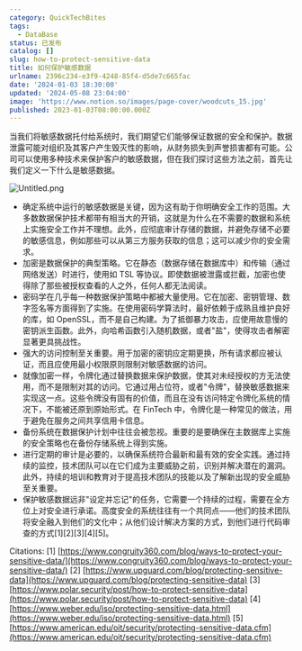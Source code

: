 ```yaml
---
category: QuickTechBites
tags:
  - DataBase
status: 已发布
catalog: []
slug: how-to-protect-sensitive-data
title: 如何保护敏感数据
urlname: 2396c234-e3f9-4248-85f4-d5de7c665fac
date: '2024-01-03 18:30:00'
updated: '2024-05-08 23:04:00'
image: 'https://www.notion.so/images/page-cover/woodcuts_15.jpg'
published: 2023-01-03T08:00:00.000Z
---
```


当我们将敏感数据托付给系统时，我们期望它们能够保证数据的安全和保护。数据泄露可能对组织及其客户产生毁灭性的影响，从财务损失到声誉损害都有可能。公司可以使用多种技术来保护客户的敏感数据，但在我们探讨这些方法之前，首先让我们定义一下什么是敏感数据。


![Untitled.png](https://prod-files-secure.s3.us-west-2.amazonaws.com/5d24fe63-e567-4804-86f9-9fdc62e13082/aa7e6578-50d6-4f37-a4e4-28071bd0fba3/Untitled.png?X-Amz-Algorithm=AWS4-HMAC-SHA256&X-Amz-Content-Sha256=UNSIGNED-PAYLOAD&X-Amz-Credential=ASIAZI2LB4663IL5UICF%2F20250202%2Fus-west-2%2Fs3%2Faws4_request&X-Amz-Date=20250202T053500Z&X-Amz-Expires=3600&X-Amz-Security-Token=IQoJb3JpZ2luX2VjENz%2F%2F%2F%2F%2F%2F%2F%2F%2F%2FwEaCXVzLXdlc3QtMiJHMEUCIQC2LoETs7%2BexVcDq7J5hXp5w3KMELwCbT4N2RxR1%2Bhx3wIgTQno48diIb80hXJjIGOoq%2BMwmszSAkwjeamv7CjbW6UqiAQI5f%2F%2F%2F%2F%2F%2F%2F%2F%2F%2FARAAGgw2Mzc0MjMxODM4MDUiDFTVXdvqISTv3RrEYyrcA9JvRN03b6hZdPofkr8yxjHzGufQAI5RCxGZ%2BHwFQMU09xI3uHITPZUkMSLhDWViY8TQIoD33e%2BnrWzjI28XCCd9UJ7gg1cg90e9WTmPhdvLnh1IGDGXA4BGieUysK%2F80lmckAeWjUYKw6cdReNYnlkbPqg5c0sg5gZK1fUEGfYvsGuCFyKBHi93buvaDOILhQOVVqZEkBkcntCdS3GL6tE2DkpbSbFoLINc8XiGnZ7Wc6qxcWuSeJ93KcagluoM1SzW03j3a5makWyhQyQB9Vs%2BzENq8LVfyYU7uJdiUDqA%2F89wHijuvNNAE3pQzp%2FQaO6urh00cvcRgiCAZR0QnX2X6%2FUDk3tRDp0Pfm0hqVyuAkJRD84qc35EXWNJKuJZr0N0DxwvBReHQetVLiXXpa9W3STTJNvShseY%2BCMzYXpKDnLcjmRCpNGQvBvgX8PdYr%2FzhPU8ARDSbCjQQDznoXjiZ%2BFnFDAXpHsOl1hvJZqZog6Ige9fwuku%2FfdKtZ9WPJHW0HQALE53FKIpRRvcSASZT39L0Rjo5Xz%2FscMgIf9BxqaQMOvgAflawsPnZ1AiOBx1w8v43kOtG8bZpFZ5KqGNhw0L04Z50p1squg4KN49rxKIEOLbtQ7AaqcdMNjh%2B7wGOqUBLu0HDITMtTVQx8chwDRYJgE4jNpf5KKuw%2FdXtGmMIgnJoCEBBJIVBVTM3EHUemR6aSr2zBKoTONSrAZBZYsatXILzpdY%2FpyaYQR4hgxBY3i49DqMPfsLemq%2B%2BiBNEGjIDx%2FnC%2FKC4QrAf0uRbgE5VDETWLhhiZmysrXrzs6OGtCkI3U2DCR%2FxVqlBypO1xiqnEExhGy1jeCj9CpRFyMRFS%2FkT9tq&X-Amz-Signature=c4a1619566b79544b342c7e36fabe944bd8f03fac558c15fb64922eab0319c31&X-Amz-SignedHeaders=host&x-id=GetObject)

- 确定系统中运行的敏感数据是关键，因为这有助于你明确安全工作的范围。大多数数据保护技术都带有相当大的开销，这就是为什么在不需要的数据和系统上实施安全工作并不理想。此外，应彻底审计存储的数据，并避免存储不必要的敏感信息，例如那些可以从第三方服务获取的信息；这可以减少你的安全需求。
- 加密是数据保护的典型策略。它在静态（数据存储在数据库中）和传输（通过网络发送）时进行，使用如 TSL 等协议。即使数据被泄露或拦截，加密也使得除了那些被授权查看的人之外，任何人都无法阅读。
- 密码学在几乎每一种数据保护策略中都被大量使用。它在加密、密钥管理、数字签名等方面得到了实施。在使用密码学算法时，最好依赖于成熟且维护良好的库，如 OpenSSL，而不是自己构建。为了抵御暴力攻击，应使用故意慢的密钥派生函数。此外，向哈希函数引入随机数据，或者"盐"，使得攻击者解密显著更具挑战性。
- 强大的访问控制至关重要。用于加密的密钥应定期更换，所有请求都应被认证，而且应使用最小权限原则限制对敏感数据的访问。
- 就像加密一样，令牌化通过替换数据来保护数据，使其对未经授权的方无法使用，而不是限制对其的访问。它通过用占位符，或者"令牌"，替换敏感数据来实现这一点。这些令牌没有固有的价值，而且在没有访问特定令牌化系统的情况下，不能被还原到原始形式。在 FinTech 中，令牌化是一种常见的做法，用于避免在服务之间共享信用卡信息。
- 备份系统在数据保护计划中往往会被忽视。重要的是要确保在主数据库上实施的安全策略也在备份存储系统上得到实施。
- 进行定期的审计是必要的，以确保系统符合最新和最有效的安全实践。通过持续的监控，技术团队可以在它们成为主要威胁之前，识别并解决潜在的漏洞。此外，持续的培训和教育对于提高技术团队的技能以及了解新出现的安全威胁至关重要。
- 保护敏感数据远非"设定并忘记"的任务，它需要一个持续的过程，需要在全方位上对安全进行承诺。高度安全的系统往往有一个共同点——他们的技术团队将安全融入到他们的文化中；从他们设计解决方案的方式，到他们进行代码审查的方式[1][2][3][4][5]。

Citations:
[1] [https://www.congruity360.com/blog/ways-to-protect-your-sensitive-data/](https://www.congruity360.com/blog/ways-to-protect-your-sensitive-data/)
[2] [https://www.upguard.com/blog/protecting-sensitive-data](https://www.upguard.com/blog/protecting-sensitive-data)
[3] [https://www.polar.security/post/how-to-protect-sensitive-data](https://www.polar.security/post/how-to-protect-sensitive-data)
[4] [https://www.weber.edu/iso/protecting-sensitive-data.html](https://www.weber.edu/iso/protecting-sensitive-data.html)
[5] [https://www.american.edu/oit/security/protecting-sensitive-data.cfm](https://www.american.edu/oit/security/protecting-sensitive-data.cfm)

